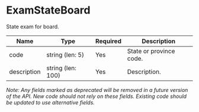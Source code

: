 # ExamStateBoard

State exam for board.

| Name | Type | Required | Description |
| - | - | - | - |
| code | string (len: 5) | Yes | State or province code. |
| description | string (len: 100) | Yes | Description. |

*Note: Any fields marked as deprecated will be removed in a future version of the API. New code should not rely on these fields. Existing code should be updated to use alternative fields.*
